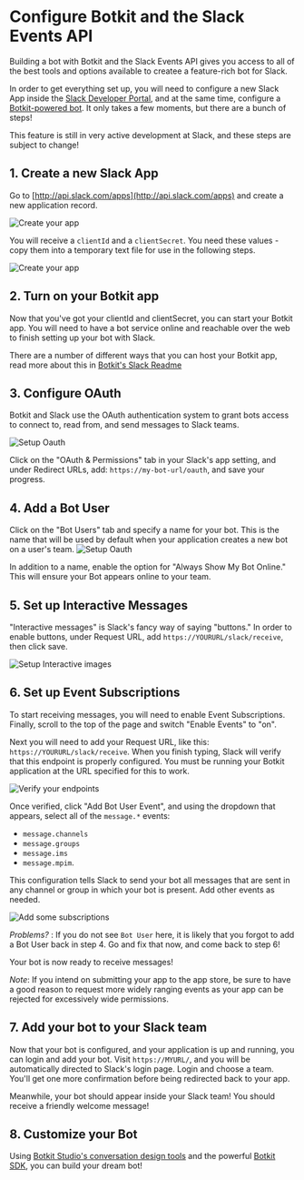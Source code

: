 # Configure Botkit and the Slack Events API

Building a bot with Botkit and the Slack Events API gives you access to all of the best tools and options available to createe a feature-rich bot for Slack.

In order to get everything set up, you will need to configure a new Slack App inside the [Slack Developer Portal](http://api.slack.com/apps), and at the same time, configure a [Botkit-powered bot](http://botkit.ai). It only takes a few moments, but there are a bunch of steps! 

This feature is still in very active development at Slack, and these steps are subject to change!

## 1. Create a new Slack App

Go to [http://api.slack.com/apps](http://api.slack.com/apps) and create a new application record.

![Create your app](IMG/slack-new.png)	

You will receive a `clientId` and a `clientSecret`. You need these values - copy them into a temporary text file for use in the following steps.

![Create your app](IMG/slack_client_secret.png)	

## 2. Turn on your Botkit app

Now that you've got your clientId and clientSecret, you can start your Botkit app. You will need to have a bot service online and reachable over the web to finish setting up your bot with Slack. 

There are a number of different ways that you can host your Botkit app, read more about this in [Botkit's Slack Readme](https://github.com/howdyai/botkit/blob/master/docs/readme-slack.md) 

## 3. Configure OAuth

Botkit and Slack use the OAuth authentication system to grant bots access to connect to, read from, and send messages to Slack teams.

![Setup Oauth](IMG/slack_oauth.png)

Click on the "OAuth & Permissions" tab in your Slack's app setting, and under Redirect URLs, add: `https://my-bot-url/oauth`, and save your progress.

## 4. Add a Bot User

Click on the "Bot Users" tab and specify a name for your bot. This is the name that will be used by default when your application creates a new bot on a user's team. ![Setup Oauth](IMG/slack-botuser.png)

In addition to a name, enable the option for "Always Show My Bot Online." This will ensure your Bot appears online to your team.

## 5. Set up Interactive Messages

"Interactive messages" is Slack's fancy way of saying "buttons." In order to enable buttons, under Request URL, add `https://YOURURL/slack/receive`, then click save.

![Setup Interactive images](IMG/slack-im.png)


## 6. Set up Event Subscriptions

To start receiving messages, you will need to enable Event Subscriptions. Finally, scroll to the top of the page and switch "Enable Events" to "on". 

Next you will need to add your Request URL, like this: `https://YOURURL/slack/receive`. When you finish typing, Slack will verify that this endpoint is properly configured. You must be running your Botkit application at the URL specified for this to work.

![Verify your endpoints](IMG/Slack-eventsenable.png)

Once verified, click "Add Bot User Event", and using the dropdown that appears, select all of the `message.*` events: 

* `message.channels`
* `message.groups`
* `message.ims`
*  `message.mpim`.

This configuration tells Slack to send your bot all messages that are sent in any channel or group in which your bot is present. Add other events as needed. 

![Add some subscriptions](IMG/slack_botevents.png)

*Problems?* : If you do not see `Bot User` here, it is likely that you forgot to add a Bot User back in step 4. Go and fix that now, and come back to step 6!

Your bot is now ready to receive messages!

*Note*: If you intend on submitting your app to the app store, be sure to have a good reason to request more widely ranging events as your app can be rejected for excessively wide permissions.

## 7. Add your bot to your Slack team

Now that your bot is configured, and your application is up and running, you can login and add your bot. Visit `https://MYURL/`, and you will be automatically directed to Slack's login page. Login and choose a team. You'll get one more confirmation before being redirected back to your app.

Meanwhile, your bot should appear inside your Slack team! You should receive a friendly welcome message!

## 8. Customize your Bot

Using [Botkit Studio's conversation design tools](https://studio.botkit.ai) and the powerful [Botkit SDK](https://github.com/howdyai/botkit), you can build your dream bot!
